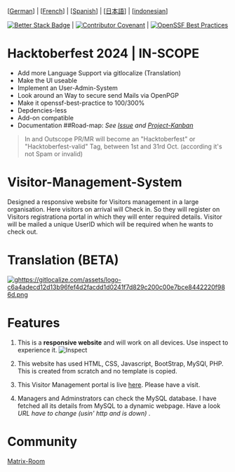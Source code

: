 
[[German](https://github.com/T1z3n/Visitor-Management-System/blob/master/de-DE/README.md)] | [[French](https://github.com/T1z3n/Visitor-Management-System/blob/master/fr-FR/README.md)] | [[Spanish](https://github.com/T1z3n/Visitor-Management-System/blob/master/es/README.md)] | [[日本語](https://github.com/T1z3n/Visitor-Management-System/blob/master/ja/README.md)] | [[indonesian](https://github.com/T1z3n/Visitor-Management-System/blob/master/id/README.md)]




[![Better Stack Badge](https://uptime.betterstack.com/status-badges/v3/monitor/1gx66.svg)](https://uptime.betterstack.com/?utm_source=status_badge) | [![Contributor Covenant](https://img.shields.io/badge/Contributor%20Covenant-2.1-4baaaa.svg)](https://github.com/T1z3n/Visitor-Management-System/blob/master/CODE_OF_CONDUCT.md) | [![OpenSSF Best Practices](https://www.bestpractices.dev/projects/9497/badge)](https://www.bestpractices.dev/projects/9497)
# Hacktoberfest 2024 | IN-SCOPE

- Add more Language Support via gitlocalize (Translation)
- Make the UI useable
- Implement an User-Admin-System
- Look around an Way to secure send Mails via OpenPGP
- Make it openssf-best-practice to 100/300%
- Depdencies-less
- Add-on compatible
- Documentation
##Road-map: _See [Issue](https://github.com/T1z3n/Visitor-Management-System/issues) and [Project-Kanban](https://github.com/T1z3n/Visitor-Management-System/discussions/15)_
> In and Outscope PR/MR will become an "Hacktoberfest" or "Hacktoberfest-valid" Tag, between 1st and 31rd Oct. (according it's not Spam or invalid)
 
# Visitor-Management-System

Designed a responsive website for Visitors management in a large organisation. Here visitors on arrival will Check in. So they will register on Visitors registrationa portal in which they will enter required details. Visitor will be mailed a unique UserID which will be required when he wants to check out.

# Translation (BETA)
[![ghttps://gitlocalize.com/assets/logo-c6a4adecd12d13b96fef4d2facdd1d0241f7d829c200c00e7bce8442220f986d.png](https://gitlocalize.com/repo/9792/whole_project/badge.svg)](https://gitlocalize.com/repo/9792?utm_source=badge)

# Features

1) This is a <b>responsive website</b> and will work on all devices. Use inspect to experience it.
![Inspect](https://i.imgur.com/CtRWDds.png)

2) This website has used HTML, CSS, Javascript, BootStrap, MySQl, PHP. This is created from scratch and no template is copied.

3) This Visitor Management portal is live [here](https://t1z3n.github.io/Visitor-Management-System/). Please have a visit.

4) Managers and Adminstrators can check the MySQL database. I have fetched all its details from MySQL to a dynamic webpage. Have a look <i> URL have to change (usin' http and is down) </i>.

# Community
[Matrix-Room](https://matrix.to/#/#VMS_projects:tchncs.de)
